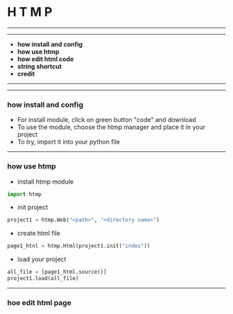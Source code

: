# H T M P

---
---
* **how install and config**
* **how use htmp**
* **how edit html code** 
* **string shortcut**
* **credit**
---
---

### how install and config
* For install module, click on green button "code" and download
* To use the module, choose the htmp manager and place it in your project
* To try, import it into your python file

---

### how use htmp
* install htmp module
```python
import htmp
```

* init project
```python
project1 = htmp.Web("<path>", "<directory name>")
```

* create html file
```python
page1_htnl = htmp.Html(project1.init("index"))
```

* load your project
```python
all_file = [page1_html.source()]
project1.load(all_file)
```
---

### hoe edit html page
